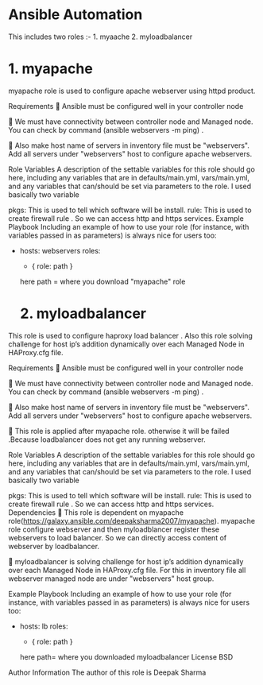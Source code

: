 # Ansible Automation 

This includes two roles :- 1. myaache 2. myloadbalancer

# 1. myapache
myapache role is used to configure apache webserver using httpd product.

Requirements
🔆 Ansible must be configured well in your controller node

🔆 We must have connectivity between controller node and Managed node. You can check by command (ansible webservers -m ping) .

🔆 Also make host name of servers in inventory file must be "webservers". Add all servers under "webservers" host to configure apache webservers.

Role Variables
A description of the settable variables for this role should go here, including any variables that are in defaults/main.yml, vars/main.yml, and any variables that can/should be set via parameters to the role. I used basically two variable

pkgs: This is used to tell which software will be install.
rule: This is used to create firewall rule . So we can access http and https services.
Example Playbook
Including an example of how to use your role (for instance, with variables passed in as parameters) is always nice for users too:

- hosts: webservers
  roles:
     - { role: path }
  
  here path = where you download "myapache" role
  
  # 2. myloadbalancer
This role is used to configure haproxy load balancer . Also this role solving challenge for host ip’s addition dynamically over each Managed Node in HAProxy.cfg file.

Requirements
🔆 Ansible must be configured well in your controller node

🔆 We must have connectivity between controller node and Managed node. You can check by command (ansible webservers -m ping) .

🔆 Also make host name of servers in inventory file must be "webservers". Add all servers under "webservers" host to configure apache webservers.

🔆 This role is applied after myapache role. otherwise it will be failed .Because loadbalancer does not get any running webserver.

Role Variables
A description of the settable variables for this role should go here, including any variables that are in defaults/main.yml, vars/main.yml, and any variables that can/should be set via parameters to the role. I used basically two variable

pkgs: This is used to tell which software will be install.
rule: This is used to create firewall rule . So we can access http and https services.
Dependencies
🔆 This role is dependent on myapache role(https://galaxy.ansible.com/deepaksharma2007/myapache). myapache role configure webserver and then myloadblancer register these webservers to load balancer. So we can directly access content of webserver by loadbalancer.

🔆 myloadbalancer is solving challenge for host ip’s addition dynamically over each Managed Node in HAProxy.cfg file. For this in inventory file all webserver managed node are under "webservers" host group.

Example Playbook
Including an example of how to use your role (for instance, with variables passed in as parameters) is always nice for users too:

- hosts: lb
  roles:
     - { role: path }
     
  here path= where you downloaded myloadbalancer
License
BSD

Author Information
The author of this role is Deepak Sharma
